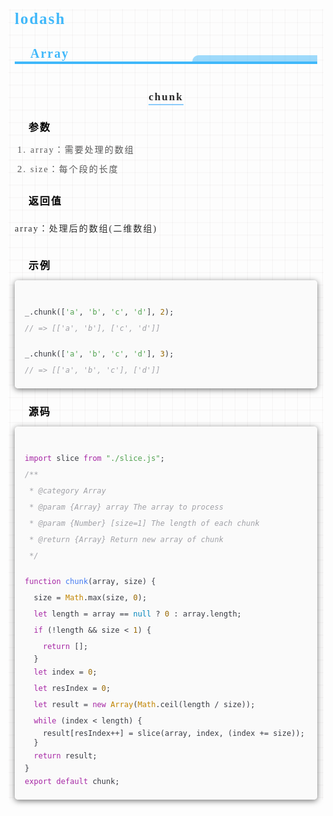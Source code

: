 <section id="nice" data-tool="mdnice编辑器" data-website="https://www.mdnice.com" style="font-size: 16px; padding: 0 10px; word-spacing: 0px; word-break: break-word; word-wrap: break-word; text-align: left; line-height: 1.25; color: #2b2b2b; font-family: Optima-Regular, Optima, PingFangTC-Light, PingFangSC-light, PingFangTC-light; letter-spacing: 2px; background-image: linear-gradient(90deg, rgba(50, 0, 0, 0.04) 3%, rgba(0, 0, 0, 0) 3%), linear-gradient(360deg, rgba(50, 0, 0, 0.04) 3%, rgba(0, 0, 0, 0) 3%); background-size: 20px 20px; background-position: center center;"><h1 data-tool="mdnice编辑器" style="margin-top: 30px; margin-bottom: 15px; padding: 0px; font-weight: bold; color: black; font-size: 25px;"><span class="prefix" style="font-weight: bold; color: #40B8FA; display: none;"></span><span class="content" style="display: inline-block; font-weight: bold; color: #40B8FA;">lodash</span><span class="suffix" style="display: inline-block; font-weight: bold; color: #40B8FA;"></span></h1>
<h2 data-tool="mdnice编辑器" style="margin-top: 30px; margin-bottom: 15px; padding: 0px; font-weight: bold; color: black; font-size: 22px; display: block; border-bottom: 4px solid #40B8FA;"><span class="prefix" style="display: flex; width: 20px; height: 20px; background-size: 20px 20px; background-image: url(https://files.mdnice.com/fullstack-1.png); margin-bottom: -22px;"></span><span class="content" style="display: flex; color: #40B8FA; font-size: 20px; margin-left: 25px;">Array</span><span class="suffix" style="display: flex; box-sizing: border-box; width: 200px; height: 10px; border-top-left-radius: 20px; background: RGBA(64, 184, 250, .5); color: rgb(255, 255, 255); font-size: 16px; letter-spacing: 0.544px; justify-content: flex-end; float: right; margin-top: -10px; box-sizing: border-box !important; overflow-wrap: break-word !important;"></span></h2>
<h3 data-tool="mdnice编辑器" style="padding: 0px; color: black; font-size: 17px; font-weight: bold; text-align: center; position: relative; margin-top: 20px; margin-bottom: 20px;"><span class="prefix" style="display: none;"></span><span class="content" style="border-bottom: 2px solid RGBA(79, 177, 249, .65); color: #2b2b2b; padding-bottom: 2px;"><span style="width: 30px; height: 30px; display: block; background-image: url(https://files.mdnice.com/fullstack-2.png); background-position: center; background-size: 30px; margin: auto; opacity: 1; background-repeat: no-repeat; margin-bottom: -8px;"></span>chunk</span><span class="suffix" style="display: none;"></span></h3>
<h4 data-tool="mdnice编辑器" style="margin-top: 30px; margin-bottom: 15px; padding: 0px; font-weight: bold; color: black; font-size: 18px;"><span class="prefix" style="display: none;"></span><span class="content" style="height: 16px; line-height: 16px; font-size: 16px;"><span style="background-image: url(https://files.mdnice.com/fullstack-3.png); display: inline-block; width: 16px; height: 16px; background-size: 100%; background-position: left bottom; background-repeat: no-repeat; width: 16px; height: 15px; line-height: 15px; margin-right: 6px; margin-bottom: -2px;"></span>参数</span><span class="suffix" style="display: none;"></span></h4>
<ol data-tool="mdnice编辑器" style="margin-top: 8px; margin-bottom: 8px; padding-left: 25px; list-style-type: decimal; font-size: 15px; color: #595959;">
<li><section style="margin-top: 5px; margin-bottom: 5px; line-height: 26px; text-align: left; font-size: 14px; font-weight: normal; color: #595959;">array：需要处理的数组</section></li><li><section style="margin-top: 5px; margin-bottom: 5px; line-height: 26px; text-align: left; font-size: 14px; font-weight: normal; color: #595959;">size：每个段的长度</section></li></ol>
<h4 data-tool="mdnice编辑器" style="margin-top: 30px; margin-bottom: 15px; padding: 0px; font-weight: bold; color: black; font-size: 18px;"><span class="prefix" style="display: none;"></span><span class="content" style="height: 16px; line-height: 16px; font-size: 16px;"><span style="background-image: url(https://files.mdnice.com/fullstack-3.png); display: inline-block; width: 16px; height: 16px; background-size: 100%; background-position: left bottom; background-repeat: no-repeat; width: 16px; height: 15px; line-height: 15px; margin-right: 6px; margin-bottom: -2px;"></span>返回值</span><span class="suffix" style="display: none;"></span></h4>
<p data-tool="mdnice编辑器" style="padding-top: 8px; padding-bottom: 8px; line-height: 26px; color: #2b2b2b; margin: 10px 0px; letter-spacing: 2px; font-size: 14px; word-spacing: 2px;">array：处理后的数组(二维数组)</p>
<h4 data-tool="mdnice编辑器" style="margin-top: 30px; margin-bottom: 15px; padding: 0px; font-weight: bold; color: black; font-size: 18px;"><span class="prefix" style="display: none;"></span><span class="content" style="height: 16px; line-height: 16px; font-size: 16px;"><span style="background-image: url(https://files.mdnice.com/fullstack-3.png); display: inline-block; width: 16px; height: 16px; background-size: 100%; background-position: left bottom; background-repeat: no-repeat; width: 16px; height: 15px; line-height: 15px; margin-right: 6px; margin-bottom: -2px;"></span>示例</span><span class="suffix" style="display: none;"></span></h4>
<pre class="custom" data-tool="mdnice编辑器" style="margin-top: 10px; margin-bottom: 10px; border-radius: 5px; box-shadow: rgba(0, 0, 0, 0.55) 0px 2px 10px;"><span style="display: block; background: url(https://files.mdnice.com/user/3441/876cad08-0422-409d-bb5a-08afec5da8ee.svg); height: 30px; width: 100%; background-size: 40px; background-repeat: no-repeat; background-color: #fafafa; margin-bottom: -7px; border-radius: 5px; background-position: 10px 10px;"></span><code class="hljs" style="overflow-x: auto; padding: 16px; color: #383a42; display: -webkit-box; font-family: Operator Mono, Consolas, Monaco, Menlo, monospace; font-size: 12px; -webkit-overflow-scrolling: touch; letter-spacing: 0px; padding-top: 15px; background: #fafafa; border-radius: 5px;">_.chunk([<span class="hljs-string" style="color: #50a14f; line-height: 26px;">'a'</span>,&nbsp;<span class="hljs-string" style="color: #50a14f; line-height: 26px;">'b'</span>,&nbsp;<span class="hljs-string" style="color: #50a14f; line-height: 26px;">'c'</span>,&nbsp;<span class="hljs-string" style="color: #50a14f; line-height: 26px;">'d'</span>],&nbsp;<span class="hljs-number" style="color: #986801; line-height: 26px;">2</span>);<br><span class="hljs-comment" style="color: #a0a1a7; font-style: italic; line-height: 26px;">//&nbsp;=&gt;&nbsp;[['a',&nbsp;'b'],&nbsp;['c',&nbsp;'d']]</span><br>&nbsp;<br>_.chunk([<span class="hljs-string" style="color: #50a14f; line-height: 26px;">'a'</span>,&nbsp;<span class="hljs-string" style="color: #50a14f; line-height: 26px;">'b'</span>,&nbsp;<span class="hljs-string" style="color: #50a14f; line-height: 26px;">'c'</span>,&nbsp;<span class="hljs-string" style="color: #50a14f; line-height: 26px;">'d'</span>],&nbsp;<span class="hljs-number" style="color: #986801; line-height: 26px;">3</span>);<br><span class="hljs-comment" style="color: #a0a1a7; font-style: italic; line-height: 26px;">//&nbsp;=&gt;&nbsp;[['a',&nbsp;'b',&nbsp;'c'],&nbsp;['d']]</span><br></code></pre>
<h4 data-tool="mdnice编辑器" style="margin-top: 30px; margin-bottom: 15px; padding: 0px; font-weight: bold; color: black; font-size: 18px;"><span class="prefix" style="display: none;"></span><span class="content" style="height: 16px; line-height: 16px; font-size: 16px;"><span style="background-image: url(https://files.mdnice.com/fullstack-3.png); display: inline-block; width: 16px; height: 16px; background-size: 100%; background-position: left bottom; background-repeat: no-repeat; width: 16px; height: 15px; line-height: 15px; margin-right: 6px; margin-bottom: -2px;"></span>源码</span><span class="suffix" style="display: none;"></span></h4>
<pre class="custom" data-tool="mdnice编辑器" style="margin-top: 10px; margin-bottom: 10px; border-radius: 5px; box-shadow: rgba(0, 0, 0, 0.55) 0px 2px 10px;"><span style="display: block; background: url(https://files.mdnice.com/user/3441/876cad08-0422-409d-bb5a-08afec5da8ee.svg); height: 30px; width: 100%; background-size: 40px; background-repeat: no-repeat; background-color: #fafafa; margin-bottom: -7px; border-radius: 5px; background-position: 10px 10px;"></span><code class="hljs" style="overflow-x: auto; padding: 16px; color: #383a42; display: -webkit-box; font-family: Operator Mono, Consolas, Monaco, Menlo, monospace; font-size: 12px; -webkit-overflow-scrolling: touch; letter-spacing: 0px; padding-top: 15px; background: #fafafa; border-radius: 5px;"><span class="hljs-keyword" style="color: #a626a4; line-height: 26px;">import</span>&nbsp;slice&nbsp;<span class="hljs-keyword" style="color: #a626a4; line-height: 26px;">from</span>&nbsp;<span class="hljs-string" style="color: #50a14f; line-height: 26px;">"./slice.js"</span>;<br><span class="hljs-comment" style="color: #a0a1a7; font-style: italic; line-height: 26px;">/**<br>&nbsp;*&nbsp;@category&nbsp;Array<br>&nbsp;*&nbsp;@param&nbsp;{Array}&nbsp;array&nbsp;The&nbsp;array&nbsp;to&nbsp;process<br>&nbsp;*&nbsp;@param&nbsp;{Number}&nbsp;[size=1]&nbsp;The&nbsp;length&nbsp;of&nbsp;each&nbsp;chunk<br>&nbsp;*&nbsp;@return&nbsp;{Array}&nbsp;Return&nbsp;new&nbsp;array&nbsp;of&nbsp;chunk<br>&nbsp;*/</span><br><br><span class="hljs-function" style="line-height: 26px;"><span class="hljs-keyword" style="color: #a626a4; line-height: 26px;">function</span>&nbsp;<span class="hljs-title" style="color: #4078f2; line-height: 26px;">chunk</span>(<span class="hljs-params" style="line-height: 26px;">array,&nbsp;size</span>)&nbsp;</span>{<br>&nbsp;&nbsp;size&nbsp;=&nbsp;<span class="hljs-built_in" style="color: #c18401; line-height: 26px;">Math</span>.max(size,&nbsp;<span class="hljs-number" style="color: #986801; line-height: 26px;">0</span>);<br>&nbsp;&nbsp;<span class="hljs-keyword" style="color: #a626a4; line-height: 26px;">let</span>&nbsp;length&nbsp;=&nbsp;array&nbsp;==&nbsp;<span class="hljs-literal" style="color: #0184bb; line-height: 26px;">null</span>&nbsp;?&nbsp;<span class="hljs-number" style="color: #986801; line-height: 26px;">0</span>&nbsp;:&nbsp;array.length;<br>&nbsp;&nbsp;<span class="hljs-keyword" style="color: #a626a4; line-height: 26px;">if</span>&nbsp;(!length&nbsp;&amp;&amp;&nbsp;size&nbsp;&lt;&nbsp;<span class="hljs-number" style="color: #986801; line-height: 26px;">1</span>)&nbsp;{<br>&nbsp;&nbsp;&nbsp;&nbsp;<span class="hljs-keyword" style="color: #a626a4; line-height: 26px;">return</span>&nbsp;[];<br>&nbsp;&nbsp;}<br>&nbsp;&nbsp;<span class="hljs-keyword" style="color: #a626a4; line-height: 26px;">let</span>&nbsp;index&nbsp;=&nbsp;<span class="hljs-number" style="color: #986801; line-height: 26px;">0</span>;<br>&nbsp;&nbsp;<span class="hljs-keyword" style="color: #a626a4; line-height: 26px;">let</span>&nbsp;resIndex&nbsp;=&nbsp;<span class="hljs-number" style="color: #986801; line-height: 26px;">0</span>;<br>&nbsp;&nbsp;<span class="hljs-keyword" style="color: #a626a4; line-height: 26px;">let</span>&nbsp;result&nbsp;=&nbsp;<span class="hljs-keyword" style="color: #a626a4; line-height: 26px;">new</span>&nbsp;<span class="hljs-built_in" style="color: #c18401; line-height: 26px;">Array</span>(<span class="hljs-built_in" style="color: #c18401; line-height: 26px;">Math</span>.ceil(length&nbsp;/&nbsp;size));<br>&nbsp;&nbsp;<span class="hljs-keyword" style="color: #a626a4; line-height: 26px;">while</span>&nbsp;(index&nbsp;&lt;&nbsp;length)&nbsp;{<br>&nbsp;&nbsp;&nbsp;&nbsp;result[resIndex++]&nbsp;=&nbsp;slice(array,&nbsp;index,&nbsp;(index&nbsp;+=&nbsp;size));<br>&nbsp;&nbsp;}<br>&nbsp;&nbsp;<span class="hljs-keyword" style="color: #a626a4; line-height: 26px;">return</span>&nbsp;result;<br>}<br><span class="hljs-keyword" style="color: #a626a4; line-height: 26px;">export</span>&nbsp;<span class="hljs-keyword" style="color: #a626a4; line-height: 26px;">default</span>&nbsp;chunk;<br></code></pre>
</section>